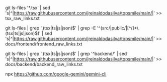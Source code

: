 git ls-files '*.tsx' | sed 's|^|https://raw.githubusercontent.com/jreinaldodasilva/topsmile/main/|' >> tsx_raw_links.txt

git ls-files | grep '\.\(tsx\|ts\|js\|json\)$' | grep -E '^(src/|public/|[^/]+\.(tsx|ts|js|json)$)' | sed 's|^|https://raw.githubusercontent.com/jreinaldodasilva/topsmile/main/|' >> docs/frontend/frontend_raw_links.txt

git ls-files | grep '\.\(tsx\|ts\|js\|json\)$' | grep '^backend/' | sed 's|^|https://raw.githubusercontent.com/jreinaldodasilva/topsmile/main/|' >> docs/backend/backend_raw_links.txt

npx https://github.com/google-gemini/gemini-cli

